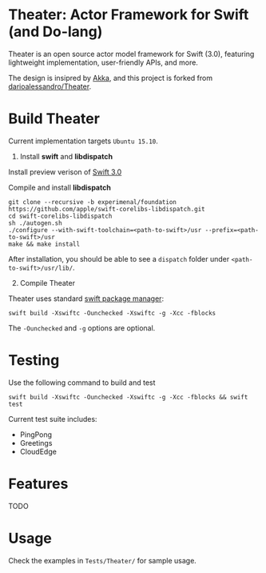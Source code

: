 # Theater: Actor Framework for Swift (and Do-lang) #

Theater is an open source actor model framework for Swift (3.0), featuring lightweight implementation, user-friendly APIs, and more. 

The design is insipred by [Akka]("http://akka.io"), and this project is forked from [darioalessandro/Theater]("https://github.com/darioalessandro/Theater").

# Build Theater #

Current implementation targets `Ubuntu 15.10`.

1. Install **swift** and **libdispatch**

Install preview verison of [Swift 3.0]("https://swift.org/download/#previews")

Compile and install **libdispatch**

	git clone --recursive -b experimenal/foundation https://github.com/apple/swift-corelibs-libdispatch.git
	cd swift-corelibs-libdispatch
	sh ./autogen.sh
	./configure --with-swift-toolchain=<path-to-swift>/usr --prefix=<path-to-swift>/usr
	make && make install

After installation, you should be able to see a `dispatch` folder under `<path-to-swift>/usr/lib/`. 

2. Compile Theater

Theater uses standard [swift package manager]("https://github.com/apple/swift-package-manager"):

	swift build -Xswiftc -Ounchecked -Xswiftc -g -Xcc -fblocks

The `-Ounchecked` and `-g` options are optional.

# Testing #

Use the following command to build and test

	swift build -Xswiftc -Ounchecked -Xswiftc -g -Xcc -fblocks && swift test

Current test suite includes:

* PingPong
* Greetings
* CloudEdge

# Features #

TODO

# Usage #

Check the examples in `Tests/Theater/` for sample usage.
